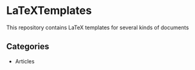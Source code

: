 # LaTeXTemplates

This repository contains LaTeX templates for several kinds of documents


## Categories

- Articles